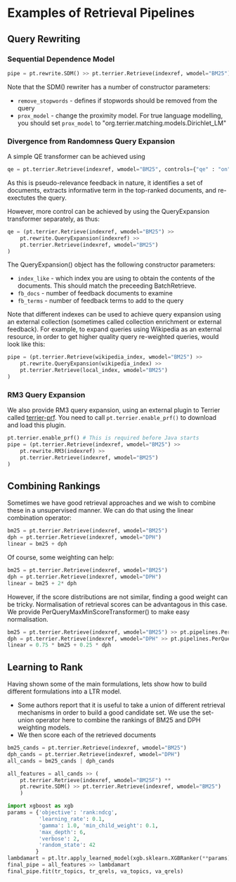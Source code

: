 # Examples of Retrieval Pipelines

## Query Rewriting 

### Sequential Dependence Model

```python
pipe = pt.rewrite.SDM() >> pt.terrier.Retrieve(indexref, wmodel="BM25")
```

Note that the SDM() rewriter has a number of constructor parameters:
 - `remove_stopwords` - defines if stopwords should be removed from the query
 - `prox_model` - change the proximity model. For true language modelling, you should set `prox_model` to "org.terrier.matching.models.Dirichlet_LM"


### Divergence from Randomness Query Expansion

A simple QE transformer can be achieved using
```python
qe = pt.terrier.Retrieve(indexref, wmodel="BM25", controls={"qe" : "on"})
```

As this is pseudo-relevance feedback in nature, it identifies a set of documents, extracts informative term in the top-ranked documents, and re-exectutes the query.

However, more control can be achieved by using the QueryExpansion transformer separately, as thus:
```python
qe = (pt.terrier.Retrieve(indexref, wmodel="BM25") >> 
    pt.rewrite.QueryExpansion(indexref) >> 
    pt.terrier.Retrieve(indexref, wmodel="BM25")
)
```

The QueryExpansion() object has the following constructor parameters:
 - `index_like` - which index you are using to obtain the contents of the documents. This should match the preceeding BatchRetrieve. 
 - `fb_docs` - number of feedback documents to examine
 - `fb_terms` - number of feedback terms to add to the query

Note that different indexes can be used to achieve query expansion using an external collection (sometimes called collection enrichment or external feedback).  For example, to expand queries using Wikipedia as an external resource, in order to get higher quality query re-weighted queries, would look like this:

```python
pipe = (pt.terrier.Retrieve(wikipedia_index, wmodel="BM25") >> 
    pt.rewrite.QueryExpansion(wikipedia_index) >> 
    pt.terrier.Retrieve(local_index, wmodel="BM25")
)
```

### RM3 Query Expansion

We also provide RM3 query expansion, using an external plugin to Terrier called [terrier-prf](https://github.com/terrierteam/terrier-prf).
You need to call `pt.terrier.enable_prf()` to download and load this plugin.

```python
pt.terrier.enable_prf() # This is required before Java starts
pipe = (pt.terrier.Retrieve(indexref, wmodel="BM25") >> 
    pt.rewrite.RM3(indexref) >> 
    pt.terrier.Retrieve(indexref, wmodel="BM25")
)
```
## Combining Rankings

Sometimes we have good retrieval approaches and we wish to combine these in a unsupervised manner. We can do that using the linear combination operator:
```python
bm25 = pt.terrier.Retrieve(indexref, wmodel="BM25")
dph = pt.terrier.Retrieve(indexref, wmodel="DPH")
linear = bm25 + dph
```

Of course, some weighting can help:
```python
bm25 = pt.terrier.Retrieve(indexref, wmodel="BM25")
dph = pt.terrier.Retrieve(indexref, wmodel="DPH")
linear = bm25 + 2* dph
```

However, if the score distributions are not similar, finding a good weight can be tricky. Normalisation of retrieval scores can be advantagous in this case. We provide PerQueryMaxMinScoreTransformer() to make easy normalisation.

```python
bm25 = pt.terrier.Retrieve(indexref, wmodel="BM25") >> pt.pipelines.PerQueryMaxMinScoreTransformer()
dph = pt.terrier.Retrieve(indexref, wmodel="DPH" >> pt.pipelines.PerQueryMaxMinScoreTransformer()
linear = 0.75 * bm25 + 0.25 * dph
```


## Learning to Rank

Having shown some of the main formulations, lets show how to build different formulations into a LTR model.
 - Some authors report that it is useful to take a union of different retrieval mechanisms in order to build a good candidate set. We use the set-union operator here to combine the rankings of BM25 and DPH weighting models.
 - We then score each of the retrieved documents 

```python
bm25_cands = pt.terrier.Retrieve(indexref, wmodel="BM25")
dph_cands = pt.terrier.Retrieve(indexref, wmodel="DPH")
all_cands = bm25_cands | dph_cands

all_features = all_cands >> (  
    pt.terrier.Retrieve(indexref, wmodel="BM25F") **
    pt.rewrite.SDM() >> pt.terrier.Retrieve(indexref, wmodel="BM25")
    )

import xgboost as xgb
params = {'objective': 'rank:ndcg', 
          'learning_rate': 0.1, 
          'gamma': 1.0, 'min_child_weight': 0.1,
          'max_depth': 6,
          'verbose': 2,
          'random_state': 42 
         }
lambdamart = pt.ltr.apply_learned_model(xgb.sklearn.XGBRanker(**params), form='ltr')
final_pipe = all_features >> lambdamart
final_pipe.fit(tr_topics, tr_qrels, va_topics, va_qrels)

```

